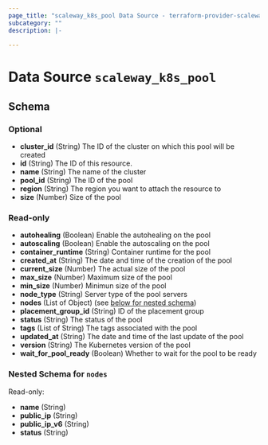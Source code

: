 ```yaml
---
page_title: "scaleway_k8s_pool Data Source - terraform-provider-scaleway"
subcategory: ""
description: |-
  
---
```


# Data Source `scaleway_k8s_pool`





## Schema

### Optional

- **cluster_id** (String) The ID of the cluster on which this pool will be created
- **id** (String) The ID of this resource.
- **name** (String) The name of the cluster
- **pool_id** (String) The ID of the pool
- **region** (String) The region you want to attach the resource to
- **size** (Number) Size of the pool

### Read-only

- **autohealing** (Boolean) Enable the autohealing on the pool
- **autoscaling** (Boolean) Enable the autoscaling on the pool
- **container_runtime** (String) Container runtime for the pool
- **created_at** (String) The date and time of the creation of the pool
- **current_size** (Number) The actual size of the pool
- **max_size** (Number) Maximum size of the pool
- **min_size** (Number) Minimun size of the pool
- **node_type** (String) Server type of the pool servers
- **nodes** (List of Object) (see [below for nested schema](#nestedatt--nodes))
- **placement_group_id** (String) ID of the placement group
- **status** (String) The status of the pool
- **tags** (List of String) The tags associated with the pool
- **updated_at** (String) The date and time of the last update of the pool
- **version** (String) The Kubernetes version of the pool
- **wait_for_pool_ready** (Boolean) Whether to wait for the pool to be ready

<a id="nestedatt--nodes"></a>
### Nested Schema for `nodes`

Read-only:

- **name** (String)
- **public_ip** (String)
- **public_ip_v6** (String)
- **status** (String)


